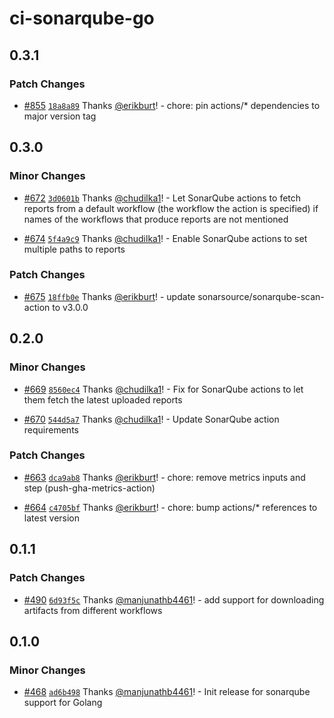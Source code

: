 # ci-sonarqube-go

## 0.3.1

### Patch Changes

- [#855](https://github.com/smartcontractkit/.github/pull/855)
  [`18a8a89`](https://github.com/smartcontractkit/.github/commit/18a8a89b23006355003b705d55acaf329c384d94)
  Thanks [@erikburt](https://github.com/erikburt)! - chore: pin actions/\*
  dependencies to major version tag

## 0.3.0

### Minor Changes

- [#672](https://github.com/smartcontractkit/.github/pull/672)
  [`3d0601b`](https://github.com/smartcontractkit/.github/commit/3d0601bfa1378668aed23dd24017187dd40946e2)
  Thanks [@chudilka1](https://github.com/chudilka1)! - Let SonarQube actions to
  fetch reports from a default workflow (the workflow the action is specified)
  if names of the workflows that produce reports are not mentioned

- [#674](https://github.com/smartcontractkit/.github/pull/674)
  [`5f4a9c9`](https://github.com/smartcontractkit/.github/commit/5f4a9c9c3407dd499a1ebbc658a45b9beb9bf675)
  Thanks [@chudilka1](https://github.com/chudilka1)! - Enable SonarQube actions
  to set multiple paths to reports

### Patch Changes

- [#675](https://github.com/smartcontractkit/.github/pull/675)
  [`18ffb0e`](https://github.com/smartcontractkit/.github/commit/18ffb0ed0ab2f53d3fdcb2170284763503e75880)
  Thanks [@erikburt](https://github.com/erikburt)! - update
  sonarsource/sonarqube-scan-action to v3.0.0

## 0.2.0

### Minor Changes

- [#669](https://github.com/smartcontractkit/.github/pull/669)
  [`8560ec4`](https://github.com/smartcontractkit/.github/commit/8560ec452b2ed17696e1d2529b749e98c2a6b816)
  Thanks [@chudilka1](https://github.com/chudilka1)! - Fix for SonarQube actions
  to let them fetch the latest uploaded reports

- [#670](https://github.com/smartcontractkit/.github/pull/670)
  [`544d5a7`](https://github.com/smartcontractkit/.github/commit/544d5a76a95ba37bfa87bbf8bcc6b16143352455)
  Thanks [@chudilka1](https://github.com/chudilka1)! - Update SonarQube action
  requirements

### Patch Changes

- [#663](https://github.com/smartcontractkit/.github/pull/663)
  [`dca9ab8`](https://github.com/smartcontractkit/.github/commit/dca9ab89d734e82738b8aa52bd25d09b205ec6ee)
  Thanks [@erikburt](https://github.com/erikburt)! - chore: remove metrics
  inputs and step (push-gha-metrics-action)

- [#664](https://github.com/smartcontractkit/.github/pull/664)
  [`c4705bf`](https://github.com/smartcontractkit/.github/commit/c4705bfdbf6c8e57c080d82a3c4f013aa96a2dfb)
  Thanks [@erikburt](https://github.com/erikburt)! - chore: bump actions/\*
  references to latest version

## 0.1.1

### Patch Changes

- [#490](https://github.com/smartcontractkit/.github/pull/490)
  [`6d93f5c`](https://github.com/smartcontractkit/.github/commit/6d93f5c971b6081447905682ae254afa16a0b04c)
  Thanks [@manjunathb4461](https://github.com/manjunathb4461)! - add support for
  downloading artifacts from different workflows

## 0.1.0

### Minor Changes

- [#468](https://github.com/smartcontractkit/.github/pull/468)
  [`ad6b498`](https://github.com/smartcontractkit/.github/commit/ad6b498571ce3c1576b2d473677568706721dff9)
  Thanks [@manjunathb4461](https://github.com/manjunathb4461)! - Init release
  for sonarqube support for Golang
